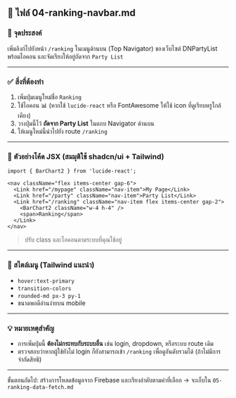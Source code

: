 ## 📁 ไฟล์ 04-ranking-navbar.md

### 🎯 จุดประสงค์
เพิ่มลิงก์ไปยังหน้า `/ranking` ในเมนูด้านบน (Top Navigator) ของเว็บไซต์ DNPartyList พร้อมไอคอน และจัดเรียงให้อยู่ถัดจาก `Party List`

---

### ✅ สิ่งที่ต้องทำ
1. เพิ่มปุ่มเมนูใหม่ชื่อ `Ranking`
2. ใช้ไอคอน 📊 (หากใช้ `lucide-react` หรือ FontAwesome ให้ใช้ icon ที่ดูเรียบหรูใกล้เคียง)
3. วางปุ่มนี้ไว้ **ถัดจาก Party List** ในแถบ Navigator ด้านบน
4. ให้เมนูใหม่นี้นำไปยัง route `/ranking`

---

### 🧩 ตัวอย่างโค้ด JSX (สมมุติใช้ shadcn/ui + Tailwind)
```tsx
import { BarChart2 } from 'lucide-react';

<nav className="flex items-center gap-6">
  <Link href="/mypage" className="nav-item">My Page</Link>
  <Link href="/party" className="nav-item">Party List</Link>
  <Link href="/ranking" className="nav-item flex items-center gap-2">
    <BarChart2 className="w-4 h-4" />
    <span>Ranking</span>
  </Link>
</nav>
```
> ปรับ class และไอคอนตามระบบที่คุณใช้อยู่

---

### 🎨 สไตล์เมนู (Tailwind แนะนำ)
- `hover:text-primary`
- `transition-colors`
- `rounded-md px-3 py-1`
- ขนาดพอดีอ่านง่ายบน mobile

---

### 💡 หมายเหตุสำคัญ
- การเพิ่มปุ่มนี้ **ต้องไม่กระทบกับระบบอื่น** เช่น login, dropdown, หรือระบบ route เดิม
- ตรวจสอบว่าหากผู้ใช้ยังไม่ login ก็ยังสามารถเข้า `/ranking` เพื่อดูอันดับรวมได้ (ถ้าไม่มีการจำกัดสิทธิ)

---

ขั้นตอนถัดไป: สร้างการโหลดข้อมูลจาก Firebase และเรียงลำดับตามค่าที่เลือก → จะเก็บใน `05-ranking-data-fetch.md`
